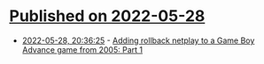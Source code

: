 # [Published on 2022-05-28](index.md)

* [2022-05-28, 20:36:25](https://news.ycombinator.com/item?id=31543579) - [Adding rollback netplay to a Game Boy Advance game from 2005: Part 1](https://tangobattle.substack.com/p/adding-rollback-netplay-to-a-game)
